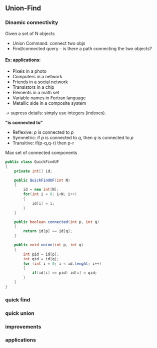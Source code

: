 ## Union-Find

### Dinamic connectivity
Given a set of N objects
- Union Command: connect two objs
- Find/connected query - is there a path connecting the two objects?

#### Ex: applications:
- Pixels in a photo
- Computers in a network
- Friends in a social network
- Transistors in a chip
- Elements in a math set
- Variable names in Fortran language
- Metallic side in a composite system 

-> supress details: simply use integers (indexes).

**"is connected to"**
- Reflexive: _p_ is connected to _p_
- Symmetric: if _p_ is connected to _q_, then _q_ is connected to _p_
- Transitive: if(p-q,q-r) then p-r

Max set of connected components

```java
public class QuickFindUF
{
    private int[] id;

    public QuickFindUF(int N)
    {
        id = new int[N];
        for(int i = 0; i<N; i++)
        {
            id[i] = i;
        }
    }

    public boolean connected(int p, int q)
    {
        return id[p] == id[q];
    }

    public void union(int p, int q)
    {
        int pid = id[p];
        int qid = id[q];
        for (int i = 0; i < id.lenght; i++)
        {
            if(id[i] == pid) id[i] = qid;
        }
    }
}
```

### quick find

### quick union
### improvements
### applications

 
